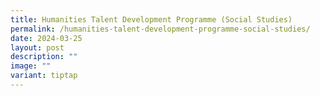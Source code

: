 ```yaml
---
title: Humanities Talent Development Programme (Social Studies)
permalink: /humanities-talent-development-programme-social-studies/
date: 2024-03-25
layout: post
description: ""
image: ""
variant: tiptap
---
```

